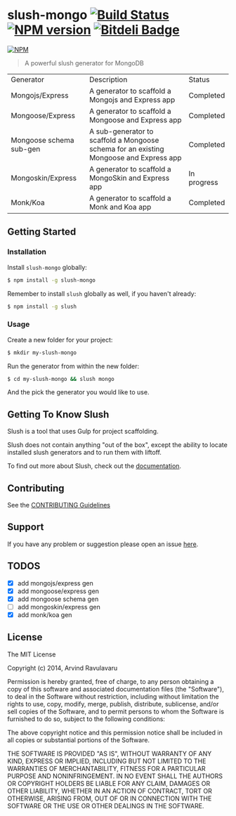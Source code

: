 # slush-mongo [![Build Status](https://secure.travis-ci.org/arvindr21/slush-mongo.png?branch=master)](https://travis-ci.org/arvindr21/slush-mongo) [![NPM version](https://badge-me.herokuapp.com/api/npm/slush-mongo.png)](http://badges.enytc.com/for/npm/slush-mongo) [![Bitdeli Badge](https://d2weczhvl823v0.cloudfront.net/arvindr21/slush-mongo/trend.png)](https://bitdeli.com/free "Bitdeli Badge")

[![NPM](https://nodei.co/npm/slush-mongo.png?downloads=true&stars=true)](https://nodei.co/npm/slush-mongo/)


> A powerful slush generator for MongoDB


<table>
<tr> 
<td>Generator</td><td>Description</td><td>Status</td>
</tr>

<tr>
<td>Mongojs/Express</td>
<td>A generator to scaffold a Mongojs and Express app</td>
<td>Completed</td>
</tr>

<tr>
<td>Mongoose/Express </td>
<td>A generator to scaffold a Mongoose and Express app</td>
<td>Completed</td>
</tr>

<tr>
<td>Mongoose schema sub-gen</td>
<td>A sub-generator to scaffold a Mongoose schema for an existing Mongoose and Express app</td>
<td>Completed</td>
</tr>

<tr>
<td>Mongoskin/Express &nbsp;&nbsp;</td>
<td>A generator to scaffold a MongoSkin and Express app</td>
<td>In progress</td>
</tr>

<tr>
<td>Monk/Koa</td>
<td>A generator to scaffold a Monk and Koa app</td>
<td>Completed</td>
</tr>

</table>


## Getting Started

### Installation

Install `slush-mongo` globally:

```bash
$ npm install -g slush-mongo
```

Remember to install `slush` globally as well, if you haven't already:

```bash
$ npm install -g slush
```

### Usage

Create a new folder for your project:

```bash
$ mkdir my-slush-mongo
```

Run the generator from within the new folder:

```bash
$ cd my-slush-mongo && slush mongo
```

And the pick the generator you would like to use.

## Getting To Know Slush

Slush is a tool that uses Gulp for project scaffolding.

Slush does not contain anything "out of the box", except the ability to locate installed slush generators and to run them with liftoff.

To find out more about Slush, check out the [documentation](https://github.com/klei/slush).

## Contributing

See the [CONTRIBUTING Guidelines](https://github.com/arvindr21/slush-mongo/blob/master/CONTRIBUTING.md)

## Support
If you have any problem or suggestion please open an issue [here](https://github.com/arvindr21/slush-mongo/issues).

## TODOS
- [x] add mongojs/express gen
- [x] add mongoose/express gen
- [x] add mongoose schema gen
- [ ] add mongoskin/express gen
- [x] add monk/koa gen

## License 

The MIT License

Copyright (c) 2014, Arvind Ravulavaru

Permission is hereby granted, free of charge, to any person
obtaining a copy of this software and associated documentation
files (the "Software"), to deal in the Software without
restriction, including without limitation the rights to use,
copy, modify, merge, publish, distribute, sublicense, and/or sell
copies of the Software, and to permit persons to whom the
Software is furnished to do so, subject to the following
conditions:

The above copyright notice and this permission notice shall be
included in all copies or substantial portions of the Software.

THE SOFTWARE IS PROVIDED "AS IS", WITHOUT WARRANTY OF ANY KIND,
EXPRESS OR IMPLIED, INCLUDING BUT NOT LIMITED TO THE WARRANTIES
OF MERCHANTABILITY, FITNESS FOR A PARTICULAR PURPOSE AND
NONINFRINGEMENT. IN NO EVENT SHALL THE AUTHORS OR COPYRIGHT
HOLDERS BE LIABLE FOR ANY CLAIM, DAMAGES OR OTHER LIABILITY,
WHETHER IN AN ACTION OF CONTRACT, TORT OR OTHERWISE, ARISING
FROM, OUT OF OR IN CONNECTION WITH THE SOFTWARE OR THE USE OR
OTHER DEALINGS IN THE SOFTWARE.
